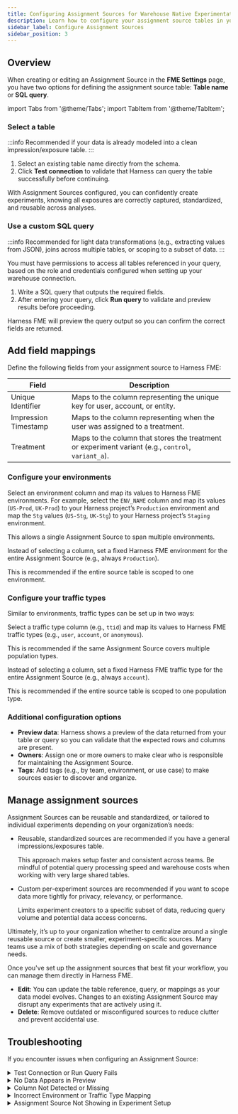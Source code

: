 ```yaml
---
title: Configuring Assignment Sources for Warehouse Native Experimentation
description: Learn how to configure your assignment source tables in your data warehouse for Warehouse Native Experimentation.
sidebar_label: Configure Assignment Sources
sidebar_position: 3
---
```


<CTABanner
  buttonText="Request Access"
  title="Warehouse Native is in beta!"
  tagline="Get early access to run Harness FME experiments directly in your data warehouse."
  link="https://developer.harness.io/docs/feature-management-experimentation/fme-support"
  closable={true}
  target="_self"
/>

## Overview

When creating or editing an Assignment Source in the **FME Settings** page, you have two options for defining the assignment source table: **Table name** or **SQL query**. 

import Tabs from '@theme/Tabs';
import TabItem from '@theme/TabItem';

<Tabs>
<TabItem value="table" label="Table Name">

### Select a table

:::info
Recommended if your data is already modeled into a clean impression/exposure table.
:::

1. Select an existing table name directly from the schema.
1. Click **Test connection** to validate that Harness can query the table successfully before continuing.

With Assignment Sources configured, you can confidently create experiments, knowing all exposures are correctly captured, standardized, and reusable across analyses.

</TabItem>
<TabItem value="query" label="SQL Query">

### Use a custom SQL query

:::info
Recommended for light data transformations (e.g., extracting values from JSON), joins across multiple tables, or scoping to a subset of data.
:::

You must have permissions to access all tables referenced in your query, based on the role and credentials configured when setting up your warehouse connection.

1. Write a SQL query that outputs the required fields.
1. After entering your query, click **Run query** to validate and preview results before proceeding.

</TabItem>
</Tabs>

Harness FME will preview the query output so you can confirm the correct fields are returned.

## Add field mappings

Define the following fields from your assignment source to Harness FME:

| Field | Description |
|---|---|
| Unique Identifier | Maps to the column representing the unique key for user, account, or entity. |
| Impression Timestamp | Maps to the column representing when the user was assigned to a treatment. |
| Treatment | Maps to the column that stores the treatment or experiment variant (e.g., `control`, `variant_a`). |

### Configure your environments

<Tabs groupId="mapping-values">
<TabItem value="column" label="Column Mapping">

Select an environment column and map its values to Harness FME environments. For example, select the `ENV_NAME` column and map its values (`US-Prod`, `UK-Prod`) to your Harness project’s `Production` environment and map the `Stg` values (`US-Stg`, `UK-Stg`) to your Harness project’s `Staging` environment.

This allows a single Assignment Source to span multiple environments.

</TabItem>
<TabItem value="value" label="Hardcoded Value">

Instead of selecting a column, set a fixed Harness FME environment for the entire Assignment Source (e.g., always `Production`).

This is recommended if the entire source table is scoped to one environment.

</TabItem>
</Tabs>

### Configure your traffic types

Similar to environments, traffic types can be set up in two ways:

<Tabs groupId="mapping-values">
<TabItem value="column" label="Column Mapping">

Select a traffic type column (e.g., `ttid`) and map its values to Harness FME traffic types (e.g., `user`, `account`, or `anonymous`).

This is recommended if the same Assignment Source covers multiple population types.

</TabItem>
<TabItem value="value" label="Hardcoded Value">

Instead of selecting a column, set a fixed Harness FME traffic type for the entire Assignment Source (e.g., always `account`).

This is recommended if the entire source table is scoped to one population type.

</TabItem>
</Tabs>

### Additional configuration options

* **Preview data**: Harness shows a preview of the data returned from your table or query so you can validate that the expected rows and columns are present.
* **Owners**: Assign one or more owners to make clear who is responsible for maintaining the Assignment Source.
* **Tags**: Add tags (e.g., by team, environment, or use case) to make sources easier to discover and organize.

## Manage assignment sources

Assignment Sources can be reusable and standardized, or tailored to individual experiments depending on your organization’s needs:

* Reusable, standardized sources are recommended if you have a general impressions/exposures table.

  This approach makes setup faster and consistent across teams. Be mindful of potential query processing speed and warehouse costs when working with very large shared tables.

* Custom per-experiment sources are recommended if you want to scope data more tightly for privacy, relevancy, or performance.

  Limits experiment creators to a specific subset of data, reducing query volume and potential data access concerns.

Ultimately, it’s up to your organization whether to centralize around a single reusable source or create smaller, experiment-specific sources. Many teams use a mix of both strategies depending on scale and governance needs.

Once you've set up the assignment sources that best fit your workflow, you can manage them directly in Harness FME. 

* **Edit**: You can update the table reference, query, or mappings as your data model evolves. Changes to an existing Assignment Source may disrupt any experiments that are actively using it.
* **Delete**: Remove outdated or misconfigured sources to reduce clutter and prevent accidental use.

## Troubleshooting

If you encounter issues when configuring an Assignment Source:

<details>
<summary>Test Connection or Run Query Fails</summary>

1. Ensure your table or SQL query is valid and accessible with the credentials tied to your warehouse connection.

1. Check that you have permission to query all referenced schemas/tables.

1. Verify that the schema and table names are spelled correctly.
</details>

<details>
<summary>No Data Appears in Preview</summary>

If you are using a SQL query, try running it directly in your warehouse to confirm output.

</details>

<details>
<summary>Column Not Detected or Missing</summary>

Verify that your source table/query outputs the required columns: unique identifier, timestamp, and treatment.
</details>

<details>
<summary>Incorrect Environment or Traffic Type Mapping</summary>

1. Double-check that each warehouse value (e.g., `UK-Prod`) is mapped to the correct Harness environment (e.g., `Production`).
1. If everything should map to one environment or type, consider using the hardcoded value option instead of column mapping.
</details>

<details>
<summary>Assignment Source Not Showing in Experiment Setup</summary>

1. Make sure you clicked **Save** after configuration.
1. Confirm that the source hasn’t been deleted, disabled, or restricted to owners only.
</details>